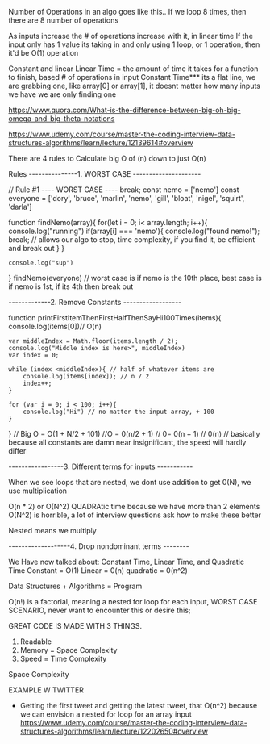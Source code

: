 Number of Operations in an algo goes like this.. If we loop 8 times, then there are 8 number of operations

As inputs increase the # of operations increase with it, in linear time
If the input only has 1 value its taking in and only using 1 loop, or 1 operation, then it'd be O(1) operation

Constant and linear
    Linear Time = the amount of time it takes for a function to finish, based # of operations in input
    Constant Time*** its a flat line, we are grabbing one, like array[0] or array[1], it doesnt matter how many inputs we have we are only finding one


https://www.quora.com/What-is-the-difference-between-big-oh-big-omega-and-big-theta-notations

https://www.udemy.com/course/master-the-coding-interview-data-structures-algorithms/learn/lecture/12139614#overview

There are 4 rules to Calculate big O of (n) down to just O(n)

Rules
---------------1. WORST CASE ---------------------

// Rule #1 ---- WORST CASE ---- break;
const nemo = ['nemo']
const everyone = ['dory', 'bruce', 'marlin', 'nemo', 'gill', 'bloat', 'nigel', 'squirt', 'darla']

function findNemo(array){
    for(let i = 0; i< array.length; i++){
        console.log("running")
        if(array[i] === 'nemo'){
            console.log("found nemo!");
            break; // allows our algo to stop, time complexity, if you find it, be efficient and break out
        }
    }

    console.log("sup")
}
findNemo(everyone)
// worst case is if nemo is the 10th place, best case is if nemo is 1st, if its 4th then break out




-------------2. Remove Constants ------------------

function printFirstItemThenFirstHalfThenSayHi100Times(items){
    console.log(items[0])// O(n)

    var middleIndex = Math.floor(items.length / 2);
    console.log("Middle index is here>", middleIndex)
    var index = 0;

    while (index <middleIndex){ // half of whatever items are
        console.log(items[index]); // n / 2
        index++;
    }

    for (var i = 0; i < 100; i++){
        console.log("Hi") // no matter the input array, + 100
    }
}
// Big O = O(1 + N/2 + 101)
//O = 0(n/2 + 1)
// 0= 0(n + 1)
// 0(n)
// basically because all constants are damn near insignificant, the speed will hardly differ



-----------------3. Different terms for inputs -----------


When we see loops that are nested, we dont use addition to get 0(N), we use multiplication

O(n * 2) or O(N^2)
QUADRAtic time because we have more than 2 elements
O(N^2) is horrible, a lot of interview questions ask how to make these better

Nested means we multiply

-------------------4. Drop nondominant terms --------

We Have now talked about: Constant Time, Linear Time, and Quadratic Time
Constant = O(1)
Linear = 0(n)
quadratic = 0(n^2)

Data Structures + Algorithms = Program


O(n!) is a factorial, meaning a nested for loop for each input, WORST CASE SCENARIO,
never want to encounter this or desire this;

GREAT CODE IS MADE WITH 3 THINGS.
1. Readable
2. Memory = Space Complexity
3. Speed = Time Complexity



Space Complexity 


EXAMPLE W TWITTER
 * Getting the first tweet and getting the latest tweet, that O(n^2) because we can envision a nested for loop for an array input
https://www.udemy.com/course/master-the-coding-interview-data-structures-algorithms/learn/lecture/12202650#overview